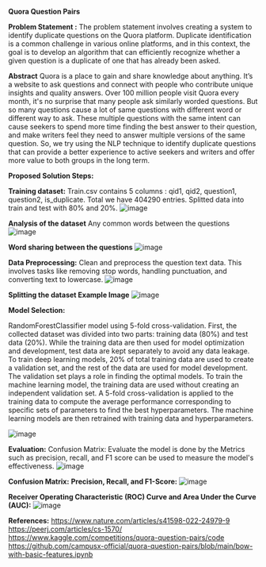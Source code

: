 
**Quora Question Pairs**

**Problem Statement :**
The problem statement involves creating a system to identify duplicate questions on the Quora platform. Duplicate identification is a common challenge in various online platforms, and in this context, the goal is to develop an algorithm  that can efficiently recognize whether a given question is a duplicate of one that has already been asked.

**Abstract**
Quora is a place to gain and share knowledge about anything. It’s a website to ask questions and connect with people who contribute unique insights and quality answers. Over 100 million people visit Quora every month, it's no surprise that many people ask similarly worded questions. But so many questions cause a lot of same questions with different word or different way to ask. These multiple questions with the same intent can cause seekers to spend more time finding the best answer to their question, and make writers feel they need to answer multiple versions of the same question. So, we try using the NLP technique to identify duplicate questions that can provide a better experience to active seekers and writers and offer more value to both groups in the long term.


**Proposed Solution Steps:**

**Training dataset:**
Train.csv contains 5 columns : qid1, qid2, question1, question2, is_duplicate. Total we have 404290 entries. Splitted data into train and test with 80% and 20%.
![image](https://github.com/ChengHao1211/NLE_project/assets/144284576/156c5562-77b3-4e60-bdeb-fcff7f8b0086)

**Analysis of the dataset**
Any common words between the questions
![image](https://github.com/ChengHao1211/NLE_project/assets/144284576/b9eb62ce-df8c-41ca-ab19-35f2b2e393ab)

**Word sharing between the questions**
![image](https://github.com/ChengHao1211/NLE_project/assets/144284576/527db7e3-ce6a-4dc3-9d5a-a2e78a144a35)

**Data Preprocessing:**
Clean and preprocess the question text data. This involves tasks like removing stop words, handling punctuation, and converting text to lowercase.
![image](https://github.com/ChengHao1211/NLE_project/assets/144284576/d5dc48c3-a144-4131-81c9-2e0f04ad6071)

**Splitting the dataset Example Image**
![image](https://github.com/ChengHao1211/NLE_project/assets/144284576/0ac7651d-bb84-47a3-ad05-fb1cf00ba9a9)

**Model Selection:**

RandomForestClassifier model using 5-fold cross-validation.
First, the collected dataset was divided into two parts: training data (80%) and test data (20%). While the training data are then used for model optimization and development, test data are kept separately to avoid any data leakage. To train deep learning models, 20% of total training data are used to create a validation set, and the rest of the data are used for model development. The validation set plays a role in finding the optimal models. To train the machine learning model, the training data are used without creating an independent validation set. A 5-fold cross-validation is applied to the training data to compute the average performance corresponding to specific sets of parameters to find the best hyperparameters. The machine learning models are then retrained with training data and hyperparameters. 

![image](https://github.com/ChengHao1211/NLE_project/assets/144284576/0bf46972-2568-4326-8150-180ea1e8a981)

**Evaluation:**
Confusion Matrix:
Evaluate the model is done by the Metrics such as precision, recall, and F1 score can be used to measure the model's effectiveness.
![image](https://github.com/ChengHao1211/NLE_project/assets/144284576/6654edb1-87b5-4348-b918-cbdf44f20acb)

**Confusion Matrix:**
**Precision, Recall, and F1-Score:**
![image](https://github.com/ChengHao1211/NLE_project/assets/144284576/f8ac72b0-e729-4889-b116-a4c2cbcdfad9)

**Receiver Operating Characteristic (ROC) Curve and Area Under the Curve (AUC):**
![image](https://github.com/ChengHao1211/NLE_project/assets/144284576/817df6da-1db4-4a7d-9eb0-18e31d40ad11)

**References:**
https://www.nature.com/articles/s41598-022-24979-9
https://peerj.com/articles/cs-1570/
https://www.kaggle.com/competitions/quora-question-pairs/code
https://github.com/campusx-official/quora-question-pairs/blob/main/bow-with-basic-features.ipynb

